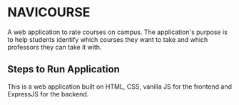# NAVICOURSE

A web application to rate courses on campus. The application's purpose is to help students identify which courses they want to take and which professors they can take it with.

## Steps to Run Application

This is a web application built on HTML, CSS, vanilla JS for the frontend and ExpressJS for the backend.
